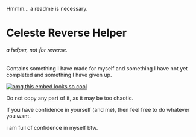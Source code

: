 Hmmm... a readme is necessary.

# Celeste Reverse Helper
###### a helper, not for reverse.
Contains something I have made for myself and something I have not yet completed and something I have given up.

[![omg this embed looks so cool](https://gamebanana.com/mods/embeddables/460304?type=large)](https://gamebanana.com/mods/460304)

Do not copy any part of it, as it may be too chaotic.

If you have confidence in yourself (and me), then feel free to do whatever you want.

i am full of confidence in myself btw.
